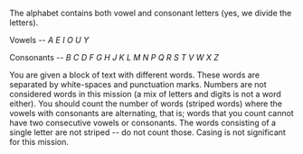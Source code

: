 The alphabet contains both vowel and consonant letters (yes, we divide the letters).

Vowels -- *A E I O U Y*

Consonants -- *B C D F G H J K L M N P Q R S T V W X Z*

You are given a block of text with different words. 
These words are separated by white-spaces and punctuation marks.
Numbers are not considered words in this mission (a mix of letters and digits is not a word either).
You should count the number of words (striped words) where the vowels with consonants are alternating,
that is; words that you count cannot have two consecutive vowels or consonants.
The words consisting of a single letter are not striped -- do not count those. Casing is not significant for this mission.
